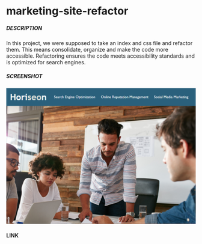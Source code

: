# marketing-site-refactor

##### DESCRIPTION

In this project, we were supposed to take an index and css file and refactor them. This means consolidate, organize and make the code more accessible. Refactoring ensures the code meets accessibility standards and is optimized for search engines.

##### SCREENSHOT

![Horiseon-Website](screenshot.png)

#### LINK
